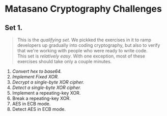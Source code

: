 # Matasano Cryptography Challenges

## Set 1.
> This is the *qualifying set*. We pickked the exercises in it to ramp developers up gradually into coding cryptography, but also to verify that we're working with people who were ready to write code.  
> This set is *relatively easy*. With one exception, most of these exercises should take only a couple minutes.

1. _Convert hex to base64._
2. _Implement Fixed XOR._
3. _Decrypt a single-byte XOR cipher._
4. _Detect a single-byte XOR cipher._
5. Implement a repeating-key XOR.
6. Break a repeating-key XOR.
7. AES in ECB mode.
8. Detect AES in ECB mode.

